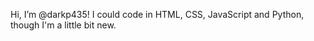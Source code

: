 Hi, I’m @darkp435!
I could code in HTML, CSS, JavaScript and Python, though I'm a little bit new.



<!---
darkp435/darkp435 is a ✨ special ✨ repository because its `README.md` (this file) appears on your GitHub profile.
You can click the Preview link to take a look at your changes.
--->
